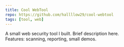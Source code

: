 ```yaml
---
title: Cool WebTool
repo: https://github.com/hallllow29/cool-webtool
tags: [tool, web]
---
```


A small web security tool I built. Brief description here.  
Features: scanning, reporting, small demos.
